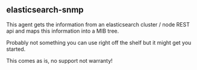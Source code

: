 ## elasticsearch-snmp

This agent gets the information from an elasticsearch cluster / node REST api and maps this information into a MIB tree.

Probably not something you can use right off the shelf but it might get you started.

This comes as is, no support not warranty!

